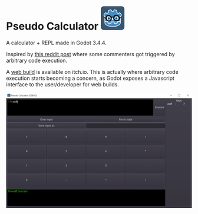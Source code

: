 # Pseudo Calculator ![](icon.png)
A calculator + REPL made in Godot 3.4.4.

Inspired by [this reddit post](https://www.reddit.com/r/godot/comments/u9cuup/gui_calculator_26_lines_of_code_mit_showcasing/) where some commenters got triggered by arbitrary code execution.

A [web build](https://fakefirefly.itch.io/pseudo-calculator) is available on itch.io. This is actually where arbitrary code execution starts becoming a concern, as Godot exposes a Javascript interface to the user/developer for web builds.

![](promotion/Input.PNG)
